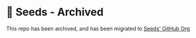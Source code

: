 # 🌱 Seeds - Archived

This repo has been archived, and has been migrated to [Seeds' GitHub Org](https://github.com/seedsdiscord)

